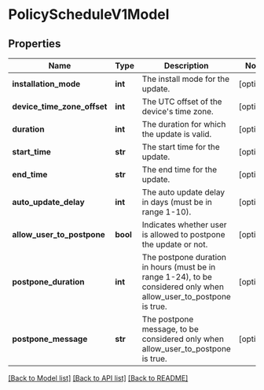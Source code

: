 # PolicyScheduleV1Model

## Properties
Name | Type | Description | Notes
------------ | ------------- | ------------- | -------------
**installation_mode** | **int** | The install mode for the update. | [optional] 
**device_time_zone_offset** | **int** | The UTC offset of the device&#39;s time zone. | [optional] 
**duration** | **int** | The duration for which the update is valid. | [optional] 
**start_time** | **str** | The start time for the update. | [optional] 
**end_time** | **str** | The end time for the update. | [optional] 
**auto_update_delay** | **int** | The auto update delay in days (must be in range 1-10). | [optional] 
**allow_user_to_postpone** | **bool** | Indicates whether user is allowed to postpone the update or not. | [optional] 
**postpone_duration** | **int** | The postpone duration in hours (must be in range 1-24), to be considered only when allow_user_to_postpone is true. | [optional] 
**postpone_message** | **str** | The postpone message, to be considered only when allow_user_to_postpone is true. | [optional] 

[[Back to Model list]](../README.md#documentation-for-models) [[Back to API list]](../README.md#documentation-for-api-endpoints) [[Back to README]](../README.md)


